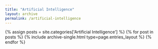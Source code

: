 ```yaml
---
title: "Artificial Intelligence"
layout: archive
permalink: /artificial-intelligence
---
```



{% assign posts = site.categories['Artificial Intelligence'] %}
{% for post in posts %} {% include archive-single.html type=page.entries_layout %} {% endfor %}